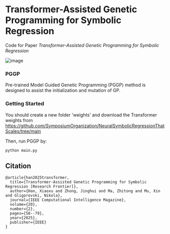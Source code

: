 # Transformer-Assisted Genetic Programming for Symbolic Regression

Code for Paper *Transformer-Assisted Genetic Programming for Symbolic Regression*

![image]([[https://github.com/xiaoxuh/pggp_codes/blob/main/framework.png](https://github.com/xiaoxuh/pggp_codes/blob/main/framework.png)])

### PGGP
Pre-trained Model Guided Genetic Programming (PGGP) method is designed to assist the initialization and mutation of GP.





### Getting Started

You should create a new folder 'weights' and download the Transformer weights from https://github.com/SymposiumOrganization/NeuralSymbolicRegressionThatScales/tree/main

Then, run PGGP by:
```
python main.py
```



## Citation

```
@article{han2025transformer,
  title={Transformer-Assisted Genetic Programming for Symbolic Regression [Research Frontier]},
  author={Han, Xiaoxu and Zhong, Jinghui and Ma, Zhitong and Mu, Xin and Gligorovski, Nikola},
  journal={IEEE Computational Intelligence Magazine},
  volume={20},
  number={2},
  pages={58--79},
  year={2025},
  publisher={IEEE}
}
```

